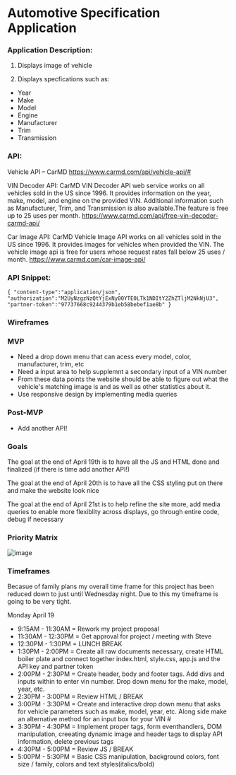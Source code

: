 # Automotive Specification Application

### Application Description:

1. Displays image of vehicle

2. Displays specfications such as:
- Year
- Make
- Model
- Engine
- Manufacturer
- Trim
- Transmission

### API:

Vehicle API – CarMD
https://www.carmd.com/api/vehicle-api/#

VIN Decoder API: CarMD VIN Decoder API web service works on all vehicles sold in the US since 1996. It provides information on the year, make, model, and engine on the provided VIN. Additional information such as Manufacturer, Trim, and Transmission is also available.The feature is free up to 25 uses per month.
https://www.carmd.com/api/free-vin-decoder-carmd-api/

Car Image API: CarMD Vehicle Image API works on all vehicles sold in the US since 1996. It provides images for vehicles when provided the VIN. The vehicle image api is free for users whose request rates fall below 25 uses / month.
https://www.carmd.com/car-image-api/

### API Snippet:

`{
  "content-type":"application/json",
  "authorization":"M2UyNzgzNzQtYjExNy00YTE0LTk1NDItY2ZhZTljM2NkNjU3",
  "partner-token":"97737668c9244379b1eb58bebef1ae8b"
}`                           



### Wireframes



### MVP

- Need a drop down menu that can acess every model, color, manufacturer, trim, etc
- Need a input area to help supplemnt a secondary input of a VIN number
- From these data points the website should be able to figure out what the vehicle's matching image is and as well as other statistics about it.
- Use responsive design by implementing media queries

### Post-MVP

- Add another API!

### Goals

The goal at the end of April 19th is to have all the JS and HTML done and finalized (if there is time add another API!)

The goal at the end of April 20th is to have all the CSS styling put on there and make the website look nice

The goal at the end of April 21st is to help refine the site more, add media queries to enable more flexiblity across displays, go through entire code, debug if necessary

### Priority Matrix

![image](https://user-images.githubusercontent.com/82814499/115259627-0d4aa600-a100-11eb-956d-08c0cda78fc9.png)

### Timeframes

Becasue of family plans my overall time frame for this project has been reduced down to just until Wednesday night. Due to this my timeframe is going to be very tight.

Monday April 19

- 9:15AM - 11:30AM = Rework my project proposal
- 11:30AM - 12:30PM = Get approval for project / meeting with Steve
- 12:30PM - 1:30PM = LUNCH BREAK
- 1:30PM - 2:00PM = Create all raw documents necessary, create HTML boiler plate and connect together index.html, style.css, app.js and the API key and partner token
- 2:00PM - 2:30PM = Create header, body and footer tags. Add divs and inputs within to enter vin number. Drop down menu for the make, model, year, etc. 
- 2:30PM - 3:00PM = Review HTML / BREAK
- 3:00PM - 3:30PM = Create and interactive drop down menu that asks for vehicle parameters such as make, model, year, etc. Along side make an alternative method for an input box for your VIN #
- 3:30PM - 4:30PM = Implement proper tags, form eventhandlers, DOM manipulation, creeating dynamic image and header tags to display API information, delete previous tags
- 4:30PM - 5:00PM = Review JS / BREAK
- 5:00PM - 5:30PM = Basic CSS manipulation, background colors, font size / family, colors and text styles(italics/bold)

